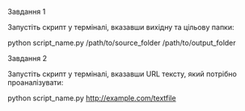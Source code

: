Завдання 1

Запустіть скрипт у терміналі, вказавши вихідну та цільову папки:

python script_name.py /path/to/source_folder /path/to/output_folder



Завдання 2

Запустіть скрипт у терміналі, вказавши URL тексту, який потрібно проаналізувати:

python script_name.py http://example.com/textfile
